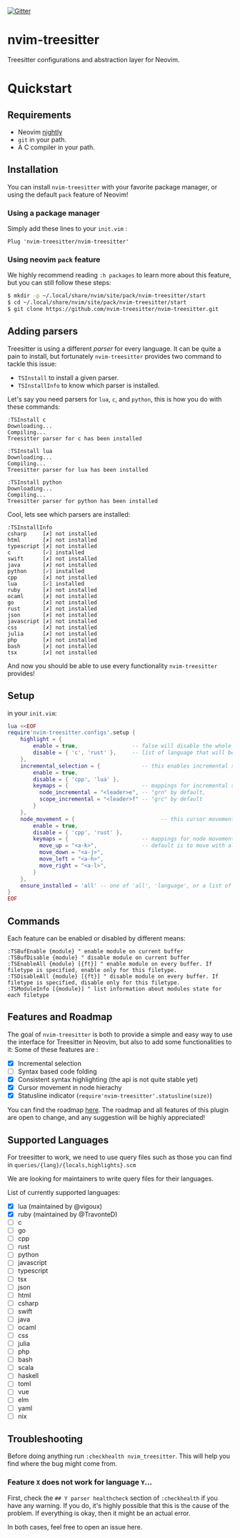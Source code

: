 [![Gitter](https://badges.gitter.im/nvim-treesitter/community.svg)](https://gitter.im/nvim-treesitter/community?utm_source=badge&utm_medium=badge&utm_campaign=pr-badge)
# nvim-treesitter
Treesitter configurations and abstraction layer for Neovim.

# Quickstart

## Requirements
  - Neovim [nightly](https://github.com/neovim/neovim#install-from-source)
  - `git` in your path.
  - A C compiler in your path.

## Installation

You can install `nvim-treesitter` with your favorite package manager, or using the default `pack` feature of Neovim!

### Using a package manager

Simply add these lines to your `init.vim` :
```vim
Plug 'nvim-treesitter/nvim-treesitter'
```

### Using neovim `pack` feature

We highly recommend reading `:h packages` to learn more about this feature, but you can still follow these steps:
```sh
$ mkdir -p ~/.local/share/nvim/site/pack/nvim-treesitter/start
$ cd ~/.local/share/nvim/site/pack/nvim-treesitter/start
$ git clone https://github.com/nvim-treesitter/nvim-treesitter.git
```

## Adding parsers

Treesitter is using a different _parser_ for every language. It can be quite a pain to install, but fortunately `nvim-treesitter` 
provides two command to tackle this issue:
  - `TSInstall` to install a given parser.
  - `TSInstallInfo` to know which parser is installed.

Let's say you need parsers for `lua`, `c`, and `python`, this is how you do with these commands:
```vim
:TSInstall c
Downloading...
Compiling...
Treesitter parser for c has been installed

:TSInstall lua
Downloading...
Compiling...
Treesitter parser for lua has been installed

:TSInstall python
Downloading...
Compiling...
Treesitter parser for python has been installed
```

Cool, lets see which parsers are installed:
```vim
:TSInstallInfo
csharp     [✗] not installed
html       [✗] not installed
typescript [✗] not installed
c          [✓] installed
swift      [✗] not installed
java       [✗] not installed
python     [✓] installed
cpp        [✗] not installed
lua        [✓] installed
ruby       [✗] not installed
ocaml      [✗] not installed
go         [✗] not installed
rust       [✗] not installed
json       [✗] not installed
javascript [✗] not installed
css        [✗] not installed
julia      [✗] not installed
php        [✗] not installed
bash       [✗] not installed
tsx        [✗] not installed
```

And now you should be able to use every functionality `nvim-treesitter` provides!

## Setup

in your `init.vim`:

```lua
lua <<EOF
require'nvim-treesitter.configs'.setup {
    highlight = {
        enable = true,                 -- false will disable the whole extension
        disable = { 'c', 'rust' },     -- list of language that will be disabled
    },
    incremental_selection = {             -- this enables incremental selection
        enable = true,
        disable = { 'cpp', 'lua' },
        keymaps = {                       -- mappings for incremental selection (visual mappings)
          node_incremental = "<leader>e", -- "grn" by default,
          scope_incremental = "<leader>f" -- "grc" by default
        }
    },
    node_movement = {                           -- this cursor movement in node hierachy
        enable = true,
        disable = { 'cpp', 'rust' },
        keymaps = {                       -- mappings for node movement (normal mappings)
          move_up = "<a-k>",              -- default is to move with alt key hold
          move_down = "<a-j>",
          move_left = "<a-h>",
          move_right = "<a-l>",
        }
    },
    ensure_installed = 'all' -- one of 'all', 'language', or a list of languages
}
EOF
```

## Commands

Each feature can be enabled or disabled by different means:
```vim
:TSBufEnable {module} " enable module on current buffer
:TSBufDisable {module} " disable module on current buffer
:TSEnableAll {module} [{ft}] " enable module on every buffer. If filetype is specified, enable only for this filetype.
:TSDisableAll {module} [{ft}] " disable module on every buffer. If filetype is specified, disable only for this filetype.
:TSModuleInfo [{module}] " list information about modules state for each filetype
```

## Features and Roadmap

The goal of `nvim-treesitter` is both to provide a simple and easy way to use the interface for Treesitter in Neovim,
but also to add some functionalities to it:
Some of these features are :
  - [x] Incremental selection
  - [ ] Syntax based code folding
  - [x] Consistent syntax highlighting (the api is not quite stable yet)
  - [x] Cursor movement in node hierachy
  - [x] Statusline indicator (`require'nvim-treesitter'.statusline(size)`)

You can find the roadmap [here](https://github.com/nvim-treesitter/nvim-treesitter/projects/1).
The roadmap and all features of this plugin are open to change, and any suggestion will be highly appreciated!

## Supported Languages

For treesitter to work, we need to use query files such as those you can find in `queries/{lang}/{locals,highlights}.scm`

We are looking for maintainers to write query files for their languages.

List of currently supported languages:
- [x] lua  (maintained by @vigoux)
- [x] ruby (maintained by @TravonteD)
- [ ] c
- [ ] go
- [ ] cpp
- [ ] rust
- [ ] python
- [ ] javascript
- [ ] typescript
- [ ] tsx
- [ ] json
- [ ] html
- [ ] csharp
- [ ] swift
- [ ] java
- [ ] ocaml
- [ ] css
- [ ] julia
- [ ] php
- [ ] bash
- [ ] scala
- [ ] haskell
- [ ] toml
- [ ] vue
- [ ] elm
- [ ] yaml
- [ ] nix

## Troubleshooting
Before doing anything run `:checkhealth nvim_treesitter`. This will help you find where the bug might come from.

### Feature `X` does not work for language `Y`...
First, check the `## Y parser healthcheck` section of `:checkhealth` if you have any warning.
If you do, it's highly possible that this is the cause of the problem.
If everything is okay, then it might be an actual error.

In both cases, feel free to open an issue here.
